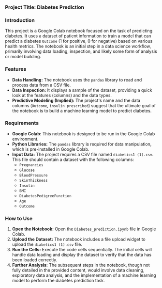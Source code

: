 ### **Project Title:** Diabetes Prediction

### **Introduction**

This project is a Google Colab notebook focused on the task of predicting diabetes. It uses a dataset of patient information to train a model that can predict a diabetes `Outcome` (1 for positive, 0 for negative) based on various health metrics. The notebook is an initial step in a data science workflow, primarily involving data loading, inspection, and likely some form of analysis or model building.

### **Features**

* **Data Handling:** The notebook uses the `pandas` library to read and process data from a CSV file.
* **Data Inspection:** It displays a sample of the dataset, providing a quick look at the features (columns) and the data types.
* **Predictive Modeling (Implied):** The project's name and the data columns (`Outcome`, `insulin prescribed`) suggest that the ultimate goal of the notebook is to build a machine learning model to predict diabetes.

### **Requirements**

* **Google Colab:** This notebook is designed to be run in the Google Colab environment.
* **Python Libraries:** The `pandas` library is required for data manipulation, which is pre-installed in Google Colab.
* **Input Data:** The project requires a CSV file named `diabetics1 (1).csv`. This file should contain a dataset with the following columns:
    * `Pregnancies`
    * `Glucose`
    * `BloodPressure`
    * `SkinThickness`
    * `Insulin`
    * `BMI`
    * `DiabetesPedigreeFunction`
    * `Age`
    * `Outcome`

### **How to Use**

1.  **Open the Notebook:** Open the `Diabetes_prediction.ipynb` file in Google Colab.
2.  **Upload the Dataset:** The notebook includes a file upload widget to upload the `diabetics1 (1).csv` file.
3.  **Run the Cells:** Execute the code cells sequentially. The initial cells will handle data loading and display the dataset to verify that the data has been loaded correctly.
4.  **Further Analysis:** The subsequent steps in the notebook, though not fully detailed in the provided content, would involve data cleaning, exploratory data analysis, and the implementation of a machine learning model to perform the diabetes prediction task.
